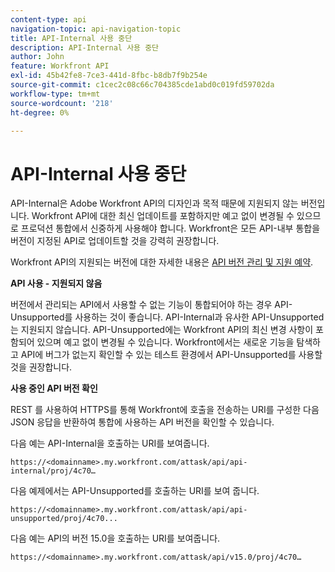 ```yaml
---
content-type: api
navigation-topic: api-navigation-topic
title: API-Internal 사용 중단
description: API-Internal 사용 중단
author: John
feature: Workfront API
exl-id: 45b42fe8-7ce3-441d-8fbc-b8db7f9b254e
source-git-commit: c1cec2c08c66c704385cde1abd0c019fd59702da
workflow-type: tm+mt
source-wordcount: '218'
ht-degree: 0%

---
```


# API-Internal 사용 중단

API-Internal은 Adobe Workfront API의 디자인과 목적 때문에 지원되지 않는 버전입니다. Workfront API에 대한 최신 업데이트를 포함하지만 예고 없이 변경될 수 있으므로 프로덕션 통합에서 신중하게 사용해야 합니다. Workfront은 모든 API-내부 통합을 버전이 지정된 API로 업데이트할 것을 강력히 권장합니다.

Workfront API의 지원되는 버전에 대한 자세한 내용은 [API 버전 관리 및 지원 예약](../../wf-api/api/api-version-support-schedule.md).

**API 사용 - 지원되지 않음**

버전에서 관리되는 API에서 사용할 수 없는 기능이 통합되어야 하는 경우 API-Unsupported를 사용하는 것이 좋습니다. API-Internal과 유사한 API-Unsupported는 지원되지 않습니다. API-Unsupported에는 Workfront API의 최신 변경 사항이 포함되어 있으며 예고 없이 변경될 수 있습니다. Workfront에서는 새로운 기능을 탐색하고 API에 버그가 없는지 확인할 수 있는 테스트 환경에서 API-Unsupported를 사용할 것을 권장합니다.

**사용 중인 API 버전 확인**

REST 를 사용하여 HTTPS를 통해 Workfront에 호출을 전송하는 URI를 구성한 다음 JSON 응답을 반환하여 통합에 사용하는 API 버전을 확인할 수 있습니다.

다음 예는 API-Internal을 호출하는 URI를 보여줍니다.

```
https://<domainname>.my.workfront.com/attask/api/api-internal/proj/4c70…
```

다음 예제에서는 API-Unsupported를 호출하는 URI를 보여 줍니다.

```
https://<domainname>.my.workfront.com/attask/api/api-unsupported/proj/4c70...
```

다음 예는 API의 버전 15.0을 호출하는 URI를 보여줍니다.

```
https://<domainname>.my.workfront.com/attask/api/v15.0/proj/4c70…
```
